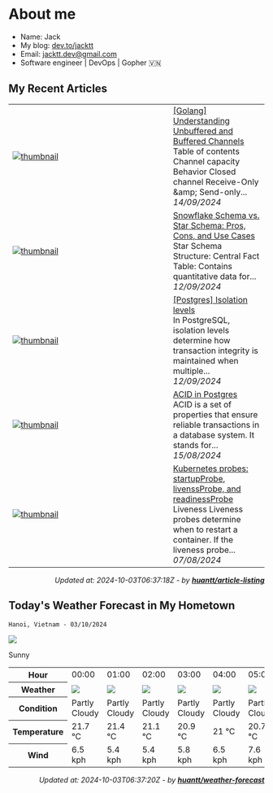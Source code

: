 # About me

- Name: Jack
- My blog: [dev.to/jacktt](https://dev.to/jacktt)
- Email: [jacktt.dev@gmail.com](mailto:jacktt.dev@gmail.com)
- Software engineer | DevOps | Gopher 🇻🇳

## My Recent Articles

<table>
        <tr>
            <td width="300px">
                <a href="https://dev.to/jacktt/golang-understanding-unbuffered-and-buffered-channels-35bh">
                    <img src="https://dynamic-thumbnail-dev-to.vercel.app/article/2000292/thumbnail?t=2024-10-03%2006%3a37%3a18.582285395%20%2b0000%20UTC%20m%3d%2b0.115810234" alt="thumbnail">
                </a>
            </td>
            <td>
                <a href="https://dev.to/jacktt/golang-understanding-unbuffered-and-buffered-channels-35bh">[Golang] Understanding Unbuffered and Buffered Channels</a>
                <div>Table of contents    Channel capacity Behavior Closed channel Receive-Only &amp;amp; Send-only...</div>
                <div><i>14/09/2024</i></div>
            </td>
        </tr>
        <tr>
            <td width="300px">
                <a href="https://dev.to/jacktt/snowflake-schema-vs-star-schema-pros-cons-and-use-cases-34p9">
                    <img src="https://dynamic-thumbnail-dev-to.vercel.app/article/1997485/thumbnail?t=2024-10-03%2006%3a37%3a18.582285395%20%2b0000%20UTC%20m%3d%2b0.115810234" alt="thumbnail">
                </a>
            </td>
            <td>
                <a href="https://dev.to/jacktt/snowflake-schema-vs-star-schema-pros-cons-and-use-cases-34p9">Snowflake Schema vs. Star Schema: Pros, Cons, and Use Cases</a>
                <div>Star Schema            Structure:     Central Fact Table: Contains quantitative data for...</div>
                <div><i>12/09/2024</i></div>
            </td>
        </tr>
        <tr>
            <td width="300px">
                <a href="https://dev.to/jacktt/postgres-isolation-levels-72h">
                    <img src="https://dynamic-thumbnail-dev-to.vercel.app/article/1997475/thumbnail?t=2024-10-03%2006%3a37%3a18.582285395%20%2b0000%20UTC%20m%3d%2b0.115810234" alt="thumbnail">
                </a>
            </td>
            <td>
                <a href="https://dev.to/jacktt/postgres-isolation-levels-72h">[Postgres] Isolation levels</a>
                <div>In PostgreSQL, isolation levels determine how transaction integrity is maintained when multiple...</div>
                <div><i>12/09/2024</i></div>
            </td>
        </tr>
        <tr>
            <td width="300px">
                <a href="https://dev.to/jacktt/acid-in-postgres-6h8">
                    <img src="https://dynamic-thumbnail-dev-to.vercel.app/article/1960352/thumbnail?t=2024-10-03%2006%3a37%3a18.582285395%20%2b0000%20UTC%20m%3d%2b0.115810234" alt="thumbnail">
                </a>
            </td>
            <td>
                <a href="https://dev.to/jacktt/acid-in-postgres-6h8">ACID in Postgres</a>
                <div>ACID is a set of properties that ensure reliable transactions in a database system. It stands for...</div>
                <div><i>15/08/2024</i></div>
            </td>
        </tr>
        <tr>
            <td width="300px">
                <a href="https://dev.to/jacktt/kubernetes-probes-livenssprobe-readinessprobe-and-startupprobe-3j37">
                    <img src="https://dynamic-thumbnail-dev-to.vercel.app/article/1950483/thumbnail?t=2024-10-03%2006%3a37%3a18.582285395%20%2b0000%20UTC%20m%3d%2b0.115810234" alt="thumbnail">
                </a>
            </td>
            <td>
                <a href="https://dev.to/jacktt/kubernetes-probes-livenssprobe-readinessprobe-and-startupprobe-3j37">Kubernetes probes: startupProbe, livenssProbe, and readinessProbe</a>
                <div>Liveness   Liveness probes determine when to restart a container.   If the liveness probe...</div>
                <div><i>07/08/2024</i></div>
            </td>
        </tr>
</table>

<div align="right">

*Updated at: 2024-10-03T06:37:18Z - by **[huantt/article-listing](https://github.com/huantt/article-listing)***

</div>


## Today's Weather Forecast in My Hometown



`Hanoi, Vietnam - 03/10/2024`

<img src="https://cdn.weatherapi.com/weather/64x64/day/113.png"/>

Sunny


<table>
    <tr>
        <th>Hour</th>
        <td>00:00</td><td>01:00</td><td>02:00</td><td>03:00</td><td>04:00</td><td>05:00</td><td>06:00</td><td>07:00</td><td>08:00</td><td>09:00</td><td>10:00</td><td>11:00</td><td>12:00</td><td>13:00</td><td>14:00</td><td>15:00</td><td>16:00</td><td>17:00</td><td>18:00</td><td>19:00</td><td>20:00</td><td>21:00</td><td>22:00</td><td>23:00</td>
    </tr>
    <tr>
        <th>Weather</th>
        <td><img src="https://cdn.weatherapi.com/weather/64x64/night/116.png"></img></td><td><img src="https://cdn.weatherapi.com/weather/64x64/night/116.png"></img></td><td><img src="https://cdn.weatherapi.com/weather/64x64/night/116.png"></img></td><td><img src="https://cdn.weatherapi.com/weather/64x64/night/116.png"></img></td><td><img src="https://cdn.weatherapi.com/weather/64x64/night/116.png"></img></td><td><img src="https://cdn.weatherapi.com/weather/64x64/night/116.png"></img></td><td><img src="https://cdn.weatherapi.com/weather/64x64/day/113.png"></img></td><td><img src="https://cdn.weatherapi.com/weather/64x64/day/113.png"></img></td><td><img src="https://cdn.weatherapi.com/weather/64x64/day/113.png"></img></td><td><img src="https://cdn.weatherapi.com/weather/64x64/day/113.png"></img></td><td><img src="https://cdn.weatherapi.com/weather/64x64/day/113.png"></img></td><td><img src="https://cdn.weatherapi.com/weather/64x64/day/113.png"></img></td><td><img src="https://cdn.weatherapi.com/weather/64x64/day/113.png"></img></td><td><img src="https://cdn.weatherapi.com/weather/64x64/day/113.png"></img></td><td><img src="https://cdn.weatherapi.com/weather/64x64/day/113.png"></img></td><td><img src="https://cdn.weatherapi.com/weather/64x64/day/113.png"></img></td><td><img src="https://cdn.weatherapi.com/weather/64x64/day/113.png"></img></td><td><img src="https://cdn.weatherapi.com/weather/64x64/day/113.png"></img></td><td><img src="https://cdn.weatherapi.com/weather/64x64/night/113.png"></img></td><td><img src="https://cdn.weatherapi.com/weather/64x64/night/113.png"></img></td><td><img src="https://cdn.weatherapi.com/weather/64x64/night/113.png"></img></td><td><img src="https://cdn.weatherapi.com/weather/64x64/night/113.png"></img></td><td><img src="https://cdn.weatherapi.com/weather/64x64/night/113.png"></img></td><td><img src="https://cdn.weatherapi.com/weather/64x64/night/113.png"></img></td>
    </tr>
    <tr>
        <th>Condition</th>
        <td width="200px">Partly Cloudy </td><td width="200px">Partly Cloudy </td><td width="200px">Partly Cloudy </td><td width="200px">Partly Cloudy </td><td width="200px">Partly Cloudy </td><td width="200px">Partly Cloudy </td><td width="200px">Sunny</td><td width="200px">Sunny</td><td width="200px">Sunny</td><td width="200px">Sunny</td><td width="200px">Sunny</td><td width="200px">Sunny</td><td width="200px">Sunny</td><td width="200px">Sunny</td><td width="200px">Sunny</td><td width="200px">Sunny</td><td width="200px">Sunny</td><td width="200px">Sunny</td><td width="200px">Clear </td><td width="200px">Clear </td><td width="200px">Clear </td><td width="200px">Clear </td><td width="200px">Clear </td><td width="200px">Clear </td>
    </tr>
    <tr>
        <th>Temperature</th>
        <td>21.7 °C</td><td>21.4 °C</td><td>21.1 °C</td><td>20.9 °C</td><td>21 °C</td><td>20.7 °C</td><td>20.3 °C</td><td>21.3 °C</td><td>23.3 °C</td><td>24.6 °C</td><td>25.9 °C</td><td>27.1 °C</td><td>27.9 °C</td><td>29.2 °C</td><td>28.8 °C</td><td>28.6 °C</td><td>28.1 °C</td><td>26.2 °C</td><td>24.4 °C</td><td>23.7 °C</td><td>23 °C</td><td>22.3 °C</td><td>21.9 °C</td><td>21.5 °C</td>
    </tr>
    <tr>
        <th>Wind</th>
        <td>6.5 kph</td><td>5.4 kph</td><td>5.4 kph</td><td>5.8 kph</td><td>6.5 kph</td><td>7.6 kph</td><td>8.6 kph</td><td>9.7 kph</td><td>17.6 kph</td><td>21.2 kph</td><td>20.5 kph</td><td>18.7 kph</td><td>17.3 kph</td><td>16.6 kph</td><td>15.5 kph</td><td>15.5 kph</td><td>13 kph</td><td>11.2 kph</td><td>9 kph</td><td>8.6 kph</td><td>9 kph</td><td>7.9 kph</td><td>7.2 kph</td><td>5.8 kph</td>
    </tr>
</table>


<div align="right">

*Updated at: 2024-10-03T06:37:20Z - by **[huantt/weather-forecast](https://github.com/huantt/weather-forecast)***

</div>


